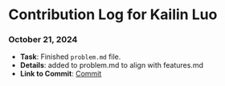 # Contribution Log for Kailin Luo

### October 21, 2024

- **Task**: Finished `problem.md` file.
- **Details**: added to problem.md to align with features.md
- **Link to Commit**: [Commit](https://github.com/Fpantoja2001/event-tbd/commit/1678694ed340472b24b0dd1c4d8c1964782fc420)